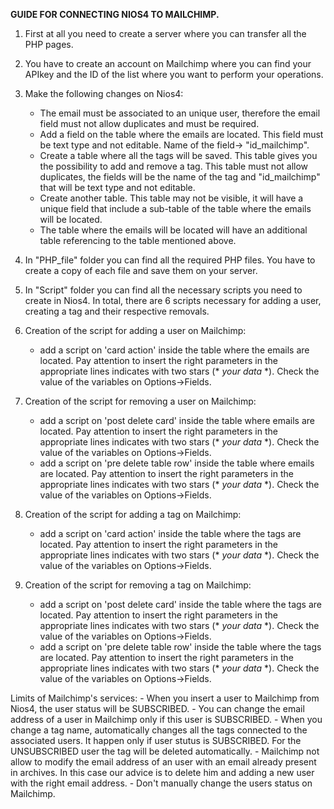 **GUIDE FOR CONNECTING NIOS4 TO MAILCHIMP.**

1. First at all you need to create a server where you can transfer all the PHP pages.

2. You have to create an account on Mailchimp where you can find your APIkey and the ID of the list where you want to perform your operations.

3. Make the following changes on Nios4:
	- The email must be associated to an unique user, therefore the email field must not allow duplicates and must be required.
	- Add a field on the table where the emails are located. This field must be text type and not editable. Name of the field-> "id_mailchimp".
	- Create a table where all the tags will be saved. This table gives you the possibility to add and remove a tag. This table must not allow duplicates, the fields will be the name of the tag and "id_mailchimp" that will be text type and not editable.
	- Create another table. This table may not be visible, it will have a unique field that include a sub-table of the table where the emails will be located.
	- The table where the emails will be located will have an additional table referencing to the table mentioned above.

4. In "PHP_file" folder you can find all the required PHP files. You have to create a copy of each file and save them on your server.

5. In "Script" folder you can find all the necessary scripts you need to create in Nios4. In total, there are 6 scripts necessary for adding a user, creating a tag and their respective removals.

6. Creation of the script for adding a user on Mailchimp:
	- add a script on 'card action' inside the table where the emails are located. Pay attention to insert the right parameters in the appropriate lines indicates with two stars (* _your data_ *). Check the value of the variables on Options->Fields.

7. Creation of the script for removing a user on Mailchimp:
	- add a script on 'post delete card' inside the table where emails are located. Pay attention to insert the right parameters in the appropriate lines indicates with two stars (* _your data_ *). Check the value of the variables on Options->Fields.
	- add a script on 'pre delete table row' inside the table where emails are located. Pay attention to insert the right parameters in the appropriate lines indicates with two stars (* _your data_ *). Check the value of the variables on Options->Fields.

8. Creation of the script for adding a tag on Mailchimp:
	- add a script on 'card action' inside the table where the tags are located. Pay attention to insert the right parameters in the appropriate lines indicates with two stars (* _your data_ *). Check the value of the variables on Options->Fields.

9. Creation of the script for removing a tag on Mailchimp:
	- add a script on 'post delete card' inside the table where the tags are located. Pay attention to insert the right parameters in the appropriate lines indicates with two stars (* _your data_ *). Check the value of the variables on Options->Fields.
	- add a script on 'pre delete table row' inside the table where the tags are located. Pay attention to insert the right parameters in the appropriate lines indicates with two stars (* _your data_ *). Check the value of the variables on Options->Fields.

Limits of Mailchimp's services:
	- When you insert a user to Mailchimp from Nios4, the user status will be SUBSCRIBED.
	- You can change the email address of a user in Mailchimp only if this user is SUBSCRIBED.
	- When you change a tag name, automatically changes all the tags connected to the associated users. It happen only if user stutus is SUBSCRIBED. For the UNSUBSCRIBED user the tag will be deleted automatically.
	- Mailchimp not allow to modify the email address of an user with an email already present in archives. In this case our advice is to delete him and adding a new user with the right email address.
	- Don't manually change the users status on Mailchimp.

